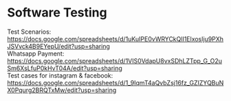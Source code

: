# Software Testing
Test Scenarios: https://docs.google.com/spreadsheets/d/1uKuIPE0vWRYCkQlI1ElxosIju9PXhJSVvck4B9EYepU/edit?usp=sharing </br>
Whatsapp Payment: https://docs.google.com/spreadsheets/d/1VIS0VdapU8vxSDhLZTpp_G_O2uSm6XsLfuP0kHvT04A/edit?usp=sharing </br>
Test cases for instagram & facebook: https://docs.google.com/spreadsheets/d/1_9IqmT4aQvbZsj16fz_GZIZYQBuNX0Pqurg2BRQTxMw/edit?usp=sharing </br>
